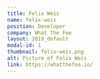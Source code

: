 ```yaml
---
title: Felix Weis
name: felix-weis
position: Developer
company: What The Fee
layout: 2019_default
modal-id: 1
thumbnail: felix-weis.png
alt: Picture of Felix Weis
link: https://whatthefee.io/
---
```

